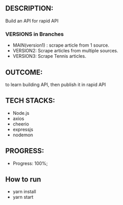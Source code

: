 
## DESCRIPTION:
Build an API for rapid API
### VERSIONS in Branches
- MAIN(version1) : scrape article from 1 source.
- VERSION2: Scrape articles from multiple sources.
- VERSION3: Scrape Tennis articles.

## OUTCOME:
to learn building API, then publish it in rapid API

## TECH STACKS:

- Node.js
- axios
- cheerio
- expressjs
- nodemon

## PROGRESS:
- Progress: 100%;

## How to run
- yarn install 
- yarn start
